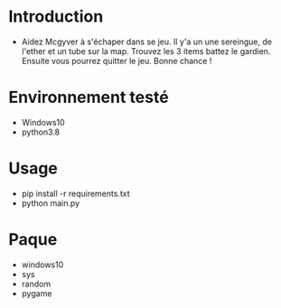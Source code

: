 # Introduction
- Aidez Mcgyver à s'échaper dans se jeu. Il y'a un une sereingue, de l'ether et un tube sur la map.
Trouvez les 3 items battez le gardien. Ensuite vous pourrez quitter le jeu. Bonne chance !

# Environnement testé
- Windows10
- python3.8

# Usage
- pip install -r requirements.txt
- python main.py

# Paque
- windows10
- sys
- random
- pygame